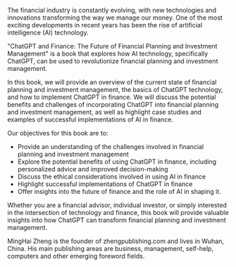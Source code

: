 

The financial industry is constantly evolving, with new technologies and innovations transforming the way we manage our money. One of the most exciting developments in recent years has been the rise of artificial intelligence (AI) technology.

"ChatGPT and Finance: The Future of Financial Planning and Investment Management" is a book that explores how AI technology, specifically ChatGPT, can be used to revolutionize financial planning and investment management.

In this book, we will provide an overview of the current state of financial planning and investment management, the basics of ChatGPT technology, and how to implement ChatGPT in finance. We will discuss the potential benefits and challenges of incorporating ChatGPT into financial planning and investment management, as well as highlight case studies and examples of successful implementations of AI in finance.

Our objectives for this book are to:

* Provide an understanding of the challenges involved in financial planning and investment management
* Explore the potential benefits of using ChatGPT in finance, including personalized advice and improved decision-making
* Discuss the ethical considerations involved in using AI in finance
* Highlight successful implementations of ChatGPT in finance
* Offer insights into the future of finance and the role of AI in shaping it.

Whether you are a financial advisor, individual investor, or simply interested in the intersection of technology and finance, this book will provide valuable insights into how ChatGPT can transform financial planning and investment management.

MingHai Zheng is the founder of zhengpublishing.com and lives in Wuhan, China. His main publishing areas are business, management, self-help, computers and other emerging foreword fields.
